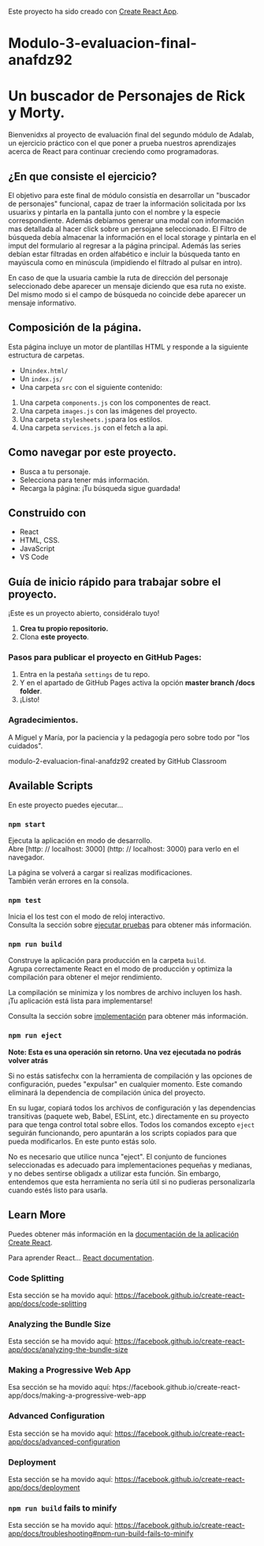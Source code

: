 Este proyecto ha sido creado con [Create React App](https://github.com/facebook/create-react-app).

# Modulo-3-evaluacion-final-anafdz92

# Un buscador de Personajes de Rick y Morty.

Bienvenidxs al proyecto de evaluación final del segundo módulo de Adalab, un ejercicio práctico con el que poner a prueba nuestros aprendizajes acerca de React para continuar creciendo como programadoras.

## ¿En que consiste el ejercicio?

El objetivo para este final de módulo consistía en desarrollar un "buscador de personajes" funcional, capaz de traer la información solicitada por lxs usuarixs y pintarla en la pantalla junto con el nombre y la especie correspondiente. Además debíamos generar una modal con información mas detallada al hacer click sobre un persojane seleccionado. El Filtro de búsqueda debía almacenar la información en el local storage y pintarla en el imput del formulario al regresar a la página principal.
Además las series debían estar filtradas en orden alfabético e incluir la búsqueda tanto en mayúscula como en minúscula (impidiendo el filtrado al pulsar en intro).

En caso de que la usuaria cambie la ruta de dirección del personaje seleccionado debe aparecer un mensaje diciendo que esa ruta no existe. Del mismo modo si el campo de búsqueda no coincide debe aparecer un mensaje informativo.

## Composición de la página.

Esta página incluye un motor de plantillas HTML y responde a la siguiente estructura de carpetas.

- Un`index.html/`
- Un `index.js/`
- Una carpeta `src` con el siguiente contenido:

1. Una carpeta `components.js` con los componentes de react.
2. Una carpeta `images.js` con las imágenes del proyecto.
3. Una carpeta `stylesheets.js`para los estilos.
4. Una carpeta `services.js` con el fetch a la api.

## Como navegar por este proyecto.

- Busca a tu personaje.
- Selecciona para tener más información.
- Recarga la página: ¡Tu búsqueda sigue guardada!

## Construido con

- React
- HTML, CSS.
- JavaScript
- VS Code

## Guía de inicio rápido para trabajar sobre el proyecto.

¡Este es un proyecto abierto, considéralo tuyo!

1. **Crea tu propio repositorio.**
1. Clona **este proyecto**.

### Pasos para publicar el proyecto en GitHub Pages:

1. Entra en la pestaña `settings` de tu repo.
2. Y en el apartado de GitHub Pages activa la opción **master branch /docs folder**.
3. ¡Listo!

### Agradecimientos.

A Miguel y María, por la paciencia y la pedagogía pero sobre todo por "los cuidados".

modulo-2-evaluacion-final-anafdz92 created by GitHub Classroom

## Available Scripts

En este proyecto puedes ejecutar...

### `npm start`

Ejecuta la aplicación en modo de desarrollo. <br />
Abre [http: // localhost: 3000] (http: // localhost: 3000) para verlo en el navegador.

La página se volverá a cargar si realizas modificaciones. <br />
También verán errores en la consola.

### `npm test`

Inicia el los test con el modo de reloj interactivo. <br />
Consulta la sección sobre [ejecutar pruebas](https://facebook.github.io/create-react-app/docs/running-tests) para obtener más información.

### `npm run build`

Construye la aplicación para producción en la carpeta `build`. <br />
Agrupa correctamente React en el modo de producción y optimiza la compilación para obtener el mejor rendimiento.

La compilación se minimiza y los nombres de archivo incluyen los hash. <br />
¡Tu aplicación está lista para implementarse!

Consulta la sección sobre [implementación](https://facebook.github.io/create-react-app/docs/deployment) para obtener más información.

### `npm run eject`

**Note: Esta es una operación sin retorno. Una vez ejecutada no podrás volver atrás**

Si no estás satisfechx con la herramienta de compilación y las opciones de configuración, puedes "expulsar" en cualquier momento. Este comando eliminará la dependencia de compilación única del proyecto.

En su lugar, copiará todos los archivos de configuración y las dependencias transitivas (paquete web, Babel, ESLint, etc.) directamente en su proyecto para que tenga control total sobre ellos. Todos los comandos excepto `eject` seguirán funcionando, pero apuntarán a los scripts copiados para que pueda modificarlos. En este punto estás solo.

No es necesario que utilice nunca "eject". El conjunto de funciones seleccionadas es adecuado para implementaciones pequeñas y medianas, y no debes sentirse obligadx a utilizar esta función. Sin embargo, entendemos que esta herramienta no sería útil si no pudieras personalizarla cuando estés listo para usarla.

## Learn More

Puedes obtener más información en la [documentación de la aplicación Create React](https://facebook.github.io/create-react-app/docs/getting-started).

Para aprender React... [React documentation](https://reactjs.org/).

### Code Splitting

Esta sección se ha movido aquí: https://facebook.github.io/create-react-app/docs/code-splitting

### Analyzing the Bundle Size

Esta sección se ha movido aquí: https://facebook.github.io/create-react-app/docs/analyzing-the-bundle-size

### Making a Progressive Web App

Esa sección se ha movido aquí: htps://facebook.github.io/create-react-app/docs/making-a-progressive-web-app

### Advanced Configuration

Esta sección se ha movido aquí: https://facebook.github.io/create-react-app/docs/advanced-configuration

### Deployment

Esta sección se ha movido aquí: https://facebook.github.io/create-react-app/docs/deployment

### `npm run build` fails to minify

Esta sección se ha movido aquí: https://facebook.github.io/create-react-app/docs/troubleshooting#npm-run-build-fails-to-minify
